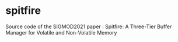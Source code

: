 # spitfire
Source code of the SIGMOD2021 paper : Spitfire: A Three-Tier Buffer Manager for Volatile and Non-Volatile Memory
